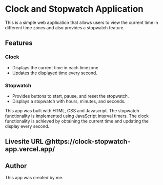 <h1>Clock and Stopwatch Application</h1>
<p>This is a simple web application that allows users to view the current time in different time zones and also provides a stopwatch feature.</p>
<h2>Features</h2>
<h3>Clock</h3>
<ul>
  <li>Displays the current time in each timezone</li>
  <li>Updates the displayed time every second.</li>
 </ul>
 <h3>Stopwatch</h3>
 <ul>
   <li>Provides buttons to start, pause, and reset the stopwatch.</li>
   <li>Displays a stopwatch with hours, minutes, and seconds.</li>
 </ul>
 <p>This app was built with HTML, CSS and Javascript. The stopwatch functionality is implemented using JavaScript interval timers. 
   The clock functionality is achieved by obtaining the current time and updating the display every second.</p>
<h2>Livesite URL @https://clock-stopwatch-app.vercel.app/</h2>
<h2>Author</h2>
<p>This app was created by me.</p>
